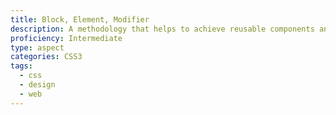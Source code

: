 ```yaml
---
title: Block, Element, Modifier
description: A methodology that helps to achieve reusable components and code sharing in the front-end design
proficiency: Intermediate
type: aspect
categories: CSS3
tags:
  - css
  - design
  - web
---
```

